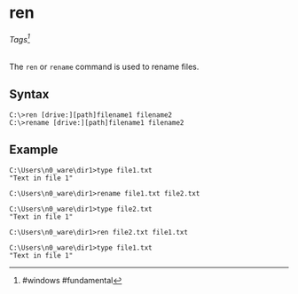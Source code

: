 # ren
###### Tags[^1]

The `ren` or `rename` command is used to rename files. 

## Syntax
```
C:\>ren [drive:][path]filename1 filename2
C:\>rename [drive:][path]filename1 filename2
```

## Example
```
C:\Users\n0_ware\dir1>type file1.txt
"Text in file 1"

C:\Users\n0_ware\dir1>rename file1.txt file2.txt

C:\Users\n0_ware\dir1>type file2.txt
"Text in file 1"

C:\Users\n0_ware\dir1>ren file2.txt file1.txt

C:\Users\n0_ware\dir1>type file1.txt
"Text in file 1"
```
 [^1]: #windows #fundamental 

 